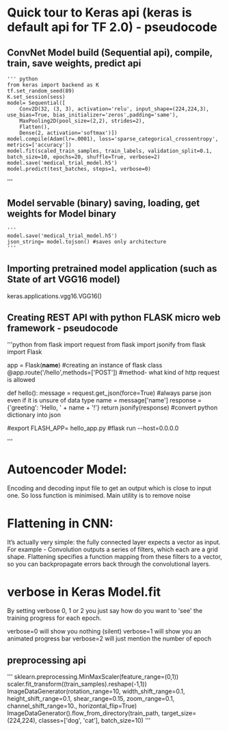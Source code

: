# Quick tour to Keras api (keras is default api for TF 2.0) - pseudocode


                  
##  ConvNet Model build (Sequential api), compile, train, save weights, predict api 
	''' python
    from keras import backend as K
    tf.set_random_seed(89)
    K.set_session(sess)
	model= Sequential([
        Conv2D(32, (3, 3), activation='relu', input_shape=(224,224,3), use_bias=True, bias_initializer='zeros',padding='same'),
        MaxPooling2D(pool_size=(2,2), strides=2),
        Flatten(),
        Dense(2, activation='softmax')])
    model.compile(Adam(lr=.0001), loss='sparse_categorical_crossentropy', metrics=['accuracy'])
    model.fit(scaled_train_samples, train_labels, validation_split=0.1, batch_size=10, epochs=20, shuffle=True, verbose=2)
    model.save('medical_trial_model.h5')
    model.predict(test_batches, steps=1, verbose=0)
	
   '''


## Model servable (binary) saving, loading, get weights for Model binary
    '''
    model.save('medical_trial_model.h5')
    json_string= model.tojson() #saves only architecture 
    '''
    
   
## Importing pretrained model application (such as State of art VGG16 model)   
   keras.applications.vgg16.VGG16()

## Creating REST API with python FLASK micro web framework - pseudocode 

'''python
from flask import request
from flask import jsonify
from flask import Flask

app = Flask(__name__) #creating an instance of flask class 
@app.route('/hello',methods=['POST']) #method- what kind of http request is allowed

def hello():
    message = request.get_json(force=True) #always parse json even if it is unsure of data type
    name = message['name']
    response = {'greeting': 'Hello, ' + name + '!'}
    return jsonify(response) #convert python dictionary into json
 
 
 #export FLASH_APP= hello_app.py
 #flask run --host=0.0.0.0

''' 

# Autoencoder Model: 
 Encoding and decoding input file to get an output which is close to input one. So loss function is minimised. Main utility is to remove noise

# Flattening in CNN:
 It’s actually very simple: the fully connected layer expects a vector as input. For example - Convolution outputs a series of filters, which each are a grid shape. Flattening specifies a function mapping from these filters to a vector, so you can backpropagate errors back through the convolutional layers.

# verbose in Keras Model.fit
By setting verbose 0, 1 or 2 you just say how do you want to 'see' the training progress for each epoch.

verbose=0 will show you nothing (silent)
verbose=1 will show you an animated progress bar 
verbose=2 will just mention the number of epoch 

## preprocessing api 
   '''
   sklearn.preprocessing.MinMaxScaler(feature_range=(0,1))
   scaler.fit_transform((train_samples).reshape(-1,1))
   ImageDataGenerator(rotation_range=10, width_shift_range=0.1, height_shift_range=0.1, shear_range=0.15, zoom_range=0.1, channel_shift_range=10., horizontal_flip=True)
   ImageDataGenerator().flow_from_directory(train_path, target_size=(224,224), classes=['dog', 'cat'], batch_size=10) 
  '''


